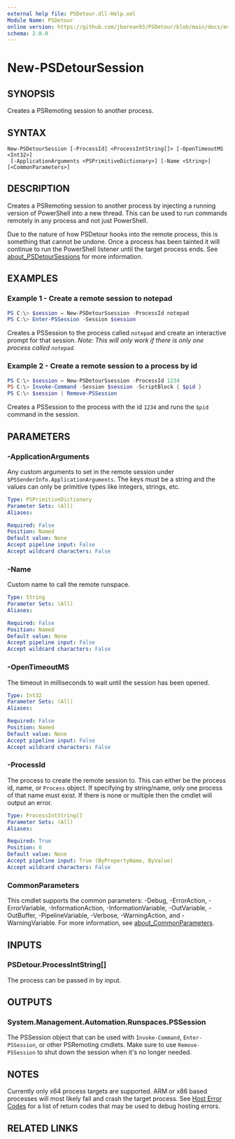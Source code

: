 ```yaml
---
external help file: PSDetour.dll-Help.xml
Module Name: PSDetour
online version: https://github.com/jborean93/PSDetour/blob/main/docs/en-US/New-PSDetourHook.md
schema: 2.0.0
---
```


# New-PSDetourSession

## SYNOPSIS

Creates a PSRemoting session to another process.

## SYNTAX

```
New-PSDetourSession [-ProcessId] <ProcessIntString[]> [-OpenTimeoutMS <Int32>]
 [-ApplicationArguments <PSPrimitiveDictionary>] [-Name <String>] [<CommonParameters>]
```

## DESCRIPTION

Creates a PSRemoting session to another process by injecting a running version of PowerShell into a new thread.
This can be used to run commands remotely in any process and not just PowerShell.

Due to the nature of how PSDetour hooks into the remote process, this is something that cannot be undone.
Once a process has been tainted it will continue to run the PowerShell listener until the target process ends.
See [about_PSDetourSessions](./about_PSDetourSessions.md) for more information.

## EXAMPLES

### Example 1 - Create a remote session to notepad

```powershell
PS C:\> $session = New-PSDetourSsession -ProcessId notepad
PS C:\> Enter-PSSession -Session $session
```

Creates a PSSession to the process called `notepad` and create an interactive prompt for that session.
_Note: This will only work if there is only one process called `notepad`._

### Example 2 - Create a remote session to a process by id

```powershell
PS C:\> $session = New-PSDetourSsession -ProcessId 1234
PS C:\> Invoke-Command -Session $session -ScriptBlock { $pid }
PS C:\> $session | Remove-PSSession
```

Creates a PSSession to the process with the id `1234` and runs the `$pid` command in the session.

## PARAMETERS

### -ApplicationArguments
Any custom arguments to set in the remote session under `$PSSenderInfo.ApplicationArguments`.
The keys must be a string and the values can only be primitive types like integers, strings, etc.

```yaml
Type: PSPrimitiveDictionary
Parameter Sets: (All)
Aliases:

Required: False
Position: Named
Default value: None
Accept pipeline input: False
Accept wildcard characters: False
```

### -Name
Custom name to call the remote runspace.

```yaml
Type: String
Parameter Sets: (All)
Aliases:

Required: False
Position: Named
Default value: None
Accept pipeline input: False
Accept wildcard characters: False
```

### -OpenTimeoutMS
The timeout in milliseconds to wait until the session has been opened.

```yaml
Type: Int32
Parameter Sets: (All)
Aliases:

Required: False
Position: Named
Default value: None
Accept pipeline input: False
Accept wildcard characters: False
```

### -ProcessId

The process to create the remote session to.
This can either be the process id, name, or `Process` object.
If specifying by string/name, only one process of that name must exist.
If there is none or multiple then the cmdlet will output an error.

```yaml
Type: ProcessIntString[]
Parameter Sets: (All)
Aliases:

Required: True
Position: 0
Default value: None
Accept pipeline input: True (ByPropertyName, ByValue)
Accept wildcard characters: False
```

### CommonParameters
This cmdlet supports the common parameters: -Debug, -ErrorAction, -ErrorVariable, -InformationAction, -InformationVariable, -OutVariable, -OutBuffer, -PipelineVariable, -Verbose, -WarningAction, and -WarningVariable. For more information, see [about_CommonParameters](http://go.microsoft.com/fwlink/?LinkID=113216).

## INPUTS

### PSDetour.ProcessIntString[]
The process can be passed in by input.

## OUTPUTS

### System.Management.Automation.Runspaces.PSSession
The PSSession object that can be used with `Invoke-Command`, `Enter-PSSession`, or other PSRemoting cmdlets. Make sure to use `Remove-PSSession` to shut down the session when it's no longer needed.

## NOTES

Currently only x64 process targets are supported. ARM or x86 based processes will most likely fail and crash the target process.
See [Host Error Codes](https://github.com/dotnet/runtime/blob/main/docs/design/features/host-error-codes.md) for a list of return codes that may be used to debug hosting errors.

## RELATED LINKS
